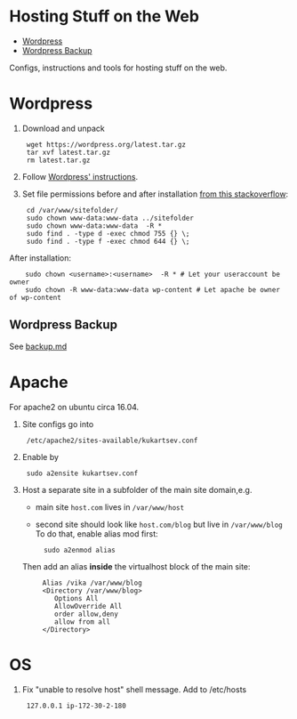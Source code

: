 # Hosting Stuff on the Web

* [Wordpress](#wordpress)
* [Wordpress Backup](#wordpress-backup)

Configs, instructions and tools for hosting stuff on the web.

# Wordpress
1) Download and unpack

        wget https://wordpress.org/latest.tar.gz
        tar xvf latest.tar.gz
        rm latest.tar.gz

2) Follow [Wordpress' instructions](https://codex.wordpress.org/Installing_WordPress#Famous_5-Minute_Installation).

3) Set file permissions before and after installation [from this stackoverflow](https://stackoverflow.com/questions/18352682/correct-file-permissions-for-wordpress):

        cd /var/www/sitefolder/
        sudo chown www-data:www-data ../sitefolder
        sudo chown www-data:www-data  -R *
        sudo find . -type d -exec chmod 755 {} \;
        sudo find . -type f -exec chmod 644 {} \;
After installation:

        sudo chown <username>:<username>  -R * # Let your useraccount be owner
        sudo chown -R www-data:www-data wp-content # Let apache be owner of wp-content
        
## Wordpress Backup
See [backup.md](backup.md)

# Apache
For apache2 on ubuntu circa 16.04.

1) Site configs go into 
    
        /etc/apache2/sites-available/kukartsev.conf
        
2) Enable by

        sudo a2ensite kukartsev.conf

3) Host a separate site in a subfolder of the main site domain,e.g.
    - main site `host.com` lives in `/var/www/host`
    - second site should look like `host.com/blog` but live in `/var/www/blog`
    To do that, enable alias mod first:

            sudo a2enmod alias    
    Then add an alias **inside** the virtualhost block of the main site:
    
            Alias /vika /var/www/blog
            <Directory /var/www/blog>  
               Options All              
               AllowOverride All
               order allow,deny 
               allow from all
            </Directory>


# OS
1. Fix "unable to resolve host" shell message. Add to /etc/hosts

        127.0.0.1 ip-172-30-2-180
